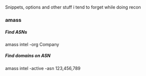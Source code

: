 Snippets, options and other stuff i tend to forget while doing recon 


### amass 

##### Find ASNs 
amass intel -org Company

##### Find domains on ASN
amass intel -active -asn 123,456,789

